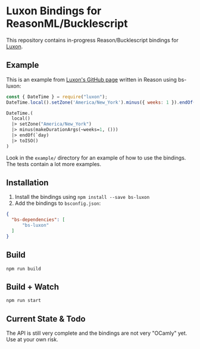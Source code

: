 # Luxon Bindings for ReasonML/Bucklescript

This repository contains in-progress Reason/Bucklescript bindings for [Luxon](https://github.com/moment/luxon).

## Example

This is an example from [Luxon's GitHub page](https://github.com/moment/luxon) written in Reason using bs-luxon:

```javascript
const { DateTime } = require("luxon");
DateTime.local().setZone('America/New_York').minus({ weeks: 1 }).endOf('day').toISO()
```

```ocaml
DateTime.(
  local()
  |> setZone("America/New_York")
  |> minus(makeDurationArgs(~weeks=1, ()))
  |> endOf(`day)
  |> toISO()
)
```

Look in the `example/` directory for an example of how to use the bindings. The tests contain a lot more examples.

## Installation

1. Install the bindings using `npm install --save bs-luxon`
2. Add the bindings to `bsconfig.json`:

```json
{
  "bs-dependencies": [
      "bs-luxon"
  ]
}
```

## Build
```
npm run build
```

## Build + Watch

```
npm run start
```

## Current State & Todo

The API is still very complete and the bindings are not very "OCamly" yet. Use at your own risk.